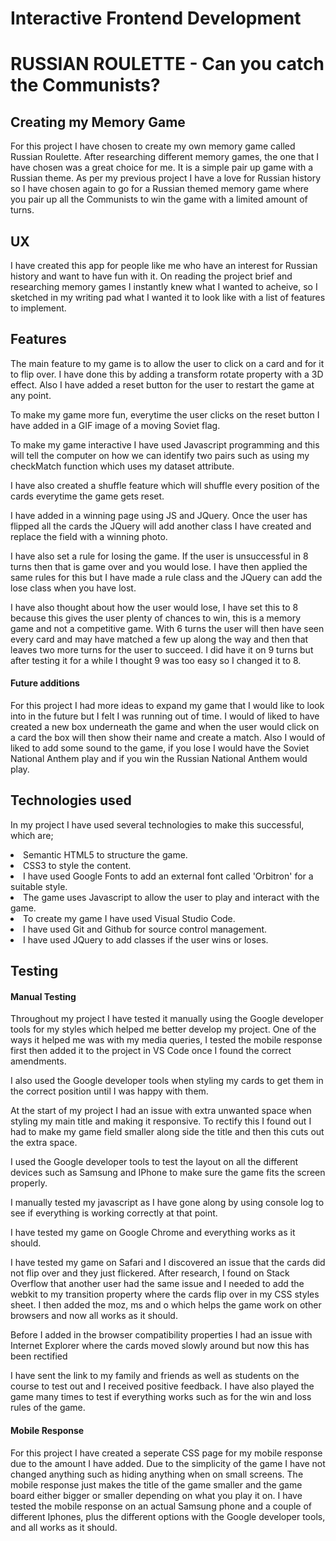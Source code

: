 <h1>Interactive Frontend Development</h1>
<h1>RUSSIAN ROULETTE - Can you catch the Communists?</h1>

<h2>Creating my Memory Game</h2>

<p>For this project I have chosen to create my own memory game called Russian Roulette. After researching different memory games, the one that I have chosen was a great choice for me. It is a simple pair up game with a Russian theme. As per my previous project I have a love for Russian history so I have chosen again to go for a Russian themed memory game where you pair up all the Communists to win the game with a limited amount of turns.</p>

<h2>UX</h2>

<p>I have created this app for people like me who have an interest for Russian history and want to have fun with it. On reading the project brief and researching memory games I instantly knew what I wanted to acheive, so I sketched in my writing pad what I wanted it to look like with a list of features to implement.</p>

<h2>Features</h2>

<p>The main feature to my game is to allow the user to click on a card and for it to flip over. I have done this by adding a transform rotate property with a 3D effect. Also I have added a reset button for the user to restart the game at any point.</p>
<p>To make my game more fun, everytime the user clicks on the reset button I have added in a GIF image of a moving Soviet flag.</p>
<p>To make my game interactive I have used Javascript programming and this will tell the computer on how we can identify two pairs such as using my checkMatch function which uses my dataset attribute.</p>
<p>I have also created a shuffle feature which will shuffle every position of the cards everytime the game gets reset.</p>
<p>I have added in a winning page using JS and JQuery. Once the user has flipped all the cards the JQuery will add another class I have created and replace the field with a winning photo.</p>
<p>I have also set a rule for losing the game. If the user is unsuccessful in 8 turns then that is game over and you would lose. I have then applied the same rules for this but I have made a rule class and the JQuery can add the lose class when you have lost.</p>
<p>I have also thought about how the user would lose, I have set this to 8 because this gives the user plenty of chances to win, this is a memory game and not a competitive game. With 6 turns the user will then have seen every card and may have matched a few up along the way and then that leaves two more turns for the user to succeed. I did have it on 9 turns but after testing it for a while I thought 9 was too easy so I changed it to 8.</p>

<h4>Future additions</h4>

<p>For this project I had more ideas to expand my game that I would like to look into in the future but I felt I was running out of time. I would of liked to have created a new box underneath the game and when the user would click on a card the box will then show their name and create a match. Also I would of liked to add some sound to the game, if you lose I would have the Soviet National Anthem play and if you win the Russian National Anthem would play.</p>

<h2>Technologies used</h2>

<p>In my project I have used several technologies to make this successful, which are;</p>

<li>Semantic HTML5 to structure the game.</li>
<li>CSS3 to style the content.</li>
<li>I have used Google Fonts to add an external font called 'Orbitron' for a suitable style.</li>
<li>The game uses Javascript to allow the user to play and interact with the game.</li>
<li>To create my game I have used Visual Studio Code.</li>
<li>I have used Git and Github for source control management.</li>
<li>I have used JQuery to add classes if the user wins or loses.</li>

<h2>Testing</h2>

<h4>Manual Testing</h4>

<p>Throughout my project I have tested it manually using the Google developer tools for my styles which helped me better develop my project. One of the ways it helped me was with my media queries, I tested the mobile response first then added it to the project in VS Code once I found the correct amendments.</p>
<p>I also used the Google developer tools when styling my cards to get them in the correct position until I was happy with them.</p>
<p>At the start of my project I had an issue with extra unwanted space when styling my main title and making it responsive. To rectify this I found out I had to make my game field smaller along side the title and then this cuts out the extra space.</p>
<p>I used the Google developer tools to test the layout on all the different devices such as Samsung and IPhone to make sure the game fits the screen properly.</p>
<p>I manually tested my javascript as I have gone along by using console log to see if everything is working correctly at that point.</p>
<p>I have tested my game on Google Chrome and everything works as it should.</p>
<p>I have tested my game on Safari and I discovered an issue that the cards did not flip over and they just flickered. After research, I found on Stack Overflow that another user had the same issue and I needed to add the webkit to my transition property where the cards flip over in my CSS styles sheet. I then added the moz, ms and o which helps the game work on other browsers and now all works as it should.</p> 
<p>Before I added in the browser compatibility properties I had an issue with Internet Explorer where the cards moved slowly around but now this has been rectified</p>
<p>I have sent the link to my family and friends as well as students on the course to test out and I received positive feedback. I have also played the game many times to test if everything works such as for the win and loss rules of the game.</p>

<h4>Mobile Response</h4>

<p>For this project I have created a seperate CSS page for my mobile response due to the amount I have added. Due to the simplicity of the game I have not changed anything such as hiding anything when on small screens. The mobile response just makes the title of the game smaller and the game board either bigger or smaller depending on what you play it on. I have tested the mobile response on an actual Samsung phone and a couple of different Iphones, plus the different options with the Google developer tools, and all works as it should.</p>
